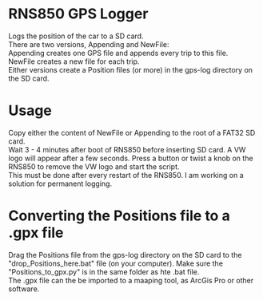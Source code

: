 # RNS850 GPS Logger
Logs the position of the car to a SD card.  
There are two versions, Appending and NewFile:  
Appending creates one GPS file and appends every trip to this file.  
NewFile creates a new file for each trip.  
Either versions create a Position files (or more) in the gps-log directory on the SD card.


# Usage  
Copy either the content of NewFile or Appending to the root of a FAT32 SD card.  
Wait 3 - 4 minutes after boot of RNS850 before inserting SD card. A VW logo will appear after a few seconds. Press a button or twist a knob on the RNS850 to remove the VW logo and start the script.  
This must be done after every restart of the RNS850. I am working on a solution for permanent logging.

# Converting the Positions file to a .gpx file
Drag the Positions file from the gps-log directory on the SD card to the "drop_Positions_here.bat" file (on your computer). Make sure the "Positions_to_gpx.py" is in the same folder as hte .bat file.  
The .gpx file can the be imported to a maaping tool, as ArcGis Pro or other software.
